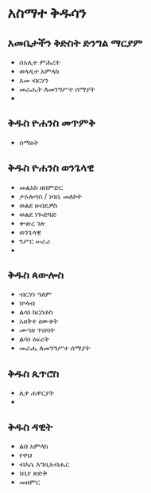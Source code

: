# አስማተ ቅዱሳን

## እመቤታችን ቅድስት ድንግል ማርያም

- ሰአሊተ ምሕረት
- ወላዲተ አምላክ
- እመ ብርሃን
- መራሒት ለመንግሥተ ሰማያት
- 

## ቅዱስ ዮሐንስ መጥምቅ

- ሰማዕት

## ቅዱስ ዮሐንስ ወንጌላዊ

- መልአክ ዘበምድር
- ታኦሎጎስ / ነባቤ መለኮት
- ወልደ ዘብዴዎስ
- ወልደ ነጐድጓድ
- ቍጽረ ገጽ
- ወንጌላዊ
- ንሥር ሠራሪ
- 

## ቅዱስ ጳውሎስ

- ብርሃነ ዓለም
- ኵላብ
- ልሳነ ክርስቶስ
- አዘቅተ ዕውቀት
- ሙኀዘ ጥበባት
- ልሳነ ዕፍረት
- መራሔ ለመንግሥተ ሰማያት

## ቅዱስ ጴጥሮስ

- ሊቀ ሐዋርያት
- 

## ቅዱስ ዳዊት

- ልበ አምላክ
- የዋህ
- ብእሴ እግዚአብሔር
- ነቢየ ጽድቅ
- መዘምር

